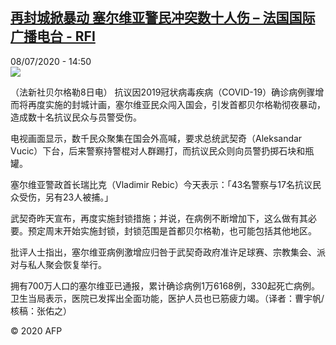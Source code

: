 <!--1594216514000-->
[再封城掀暴动  塞尔维亚警民冲突数十人伤 – 法国国际广播电台 - RFI](http://www.rfi.fr//cn/contenu/20200708-%E5%86%8D%E5%B0%81%E5%9F%8E%E6%8E%80%E6%9A%B4%E5%8A%A8-%E5%A1%9E%E5%B0%94%E7%BB%B4%E4%BA%9A%E8%AD%A6%E6%B0%91%E5%86%B2%E7%AA%81%E6%95%B0%E5%8D%81%E4%BA%BA%E4%BC%A4)
------

<div>08/07/2020 - 14:50</div><img src="https://s.rfi.fr/media/display/dad27320-c11b-11ea-a7d5-005056bff430/w:310/p:16x9/int0017b.200708205001.jpg"><div class="t-content__body u-clearfix"><div class="m-interstitial"></div><p>（法新社贝尔格勒8日电）    抗议因2019冠状病毒疾病（COVID-19）确诊病例骤增而将再度实施的封城计画，塞尔维亚民众闯入国会，引发首都贝尔格勒彻夜暴动，造成数十名抗议民众与员警受伤。</p><p>    电视画面显示，数千民众聚集在国会外高喊，要求总统武契奇（Aleksandar Vucic）下台，后来警察持警棍对人群踢打，而抗议民众则向员警扔掷石块和瓶罐。</p><p>    塞尔维亚警政首长瑞比克（Vladimir Rebic）今天表示：「43名警察与17名抗议民众受伤，另有23人被捕。」</p><p>    武契奇昨天宣布，再度实施封锁措施；并说，在病例不断增加下，这么做有其必要。预定周末开始实施封锁，封锁范围是首都贝尔格勒，也可能包括其他地区。</p><p>    批评人士指出，塞尔维亚病例激增应归咎于武契奇政府准许足球赛、宗教集会、派对与私人聚会恢复举行。</p><p>    拥有700万人口的塞尔维亚已通报，累计确诊病例1万6168例，330起死亡病例。卫生当局表示，医院已发挥出全面功能，医护人员也已筋疲力竭。（译者：曹宇帆/核稿：张佑之）</p><p class="t-copyright">© 2020 AFP</p>        </div>
